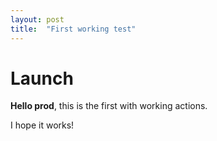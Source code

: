 ```yaml
---
layout: post
title:  "First working test"
---
```


# Launch

**Hello prod**, this is the first with working actions.

I hope it works!